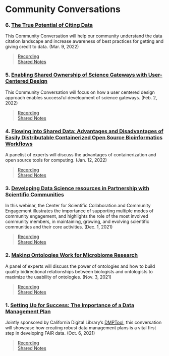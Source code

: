 # Community Conversations

### 6. [The True Potential of Citing Data](https://www.youtube.com/watch?v=bmxhi1C3QR4)
This Community Conversation will help our community understand the data citation landscape and increase awareness of best practices for getting and giving credit to data. (Mar. 9, 2022) 
>
>[Recording](https://www.youtube.com/watch?v=bmxhi1C3QR4)               
>[Shared Notes](https://docs.google.com/document/d/1kh3-9zLTL_S8burzmBgpq1CQdhrhcB89n9aZnD9JQQA/edit)

### 5. [Enabling Shared Ownership of Science Gateways with User-Centered Design](https://www.youtube.com/watch?v=VrUCRmMVfiE)
This Community Conversation will focus on how a user centered design approach enables successful development of science gateways. (Feb. 2, 2022) 
>
>[Recording](https://www.youtube.com/watch?v=VrUCRmMVfiE)                    
>[Shared Notes](https://docs.google.com/document/d/1ES6x15SUqz82wVEaRlKBaSjw26mu-NfX-sfdNVc1_kk/edit#heading=h.kvova04igq3m)

### 4. [Flowing into Shared Data: Advantages and Disadvantages of Easily Distributable Containerized Open Source Bioinformatics Workflows](https://www.youtube.com/watch?v=cAW5sa0kxb0)
A panelist of experts will discuss the advantages of containerization and open source tools for computing. (Jan. 12, 2022) 
>
>[Recording](https://www.youtube.com/watch?v=cAW5sa0kxb0)          
>[Shared Notes](https://docs.google.com/document/d/1djLDcOe9zVt5IFznBm33jqzD_wHhaEkT-B4M1rYqA_E/edit#heading=h.oefl3ce58jxh)

### 3. [Developing Data Science resources in Partnership with Scientific Communities](https://www.youtube.com/watch?v=T3qYcPEn4x4)
In this webinar, the Center for Scientific Collaboration and Community Engagement illustrates the importance of supporting multiple modes of community engagement, and highlights the role of the most involved community members, in maintaining, growing, and evolving scientific communities and their core activities. (Dec. 1, 2021) 
>
>[Recording](https://www.youtube.com/watch?v=T3qYcPEn4x4)                
>[Shared Notes](https://docs.google.com/document/d/1LcNnLO8ZSFRzZAOvoy8QSDhmV4UcgmKX_zRyNB-lNU4/edit#heading=h.oefl3ce58jxh)

### 2. [Making Ontologies Work for Microbiome Research](https://www.youtube.com/watch?v=S0fEKwDH2MU)
A panel of experts will discuss the power of ontologies and how to build quality bidirectional relationships between biologists and ontologists to maximize the usability of ontologies.  (Nov. 3, 2021)  
>
>[Recording](https://www.youtube.com/watch?v=S0fEKwDH2MU)                
>[Shared Notes](https://docs.google.com/document/d/1p6Xend5_wAb8055Dyg8-HVtGXof1tPsoKUQ-deOccTA/edit)

### 1. [Setting Up for Success: The Importance of a Data Management Plan](https://www.youtube.com/watch?v=5vQ6FFyyZoA)
Jointly sponsored by California Digital Library’s [DMPTool](https://dmptool.org/), this conversation will showcase how creating robust data management plans is a vital first step in developing FAIR data. (Oct. 6, 2021) 
>
>[Recording](https://www.youtube.com/watch?v=5vQ6FFyyZoA)                   
>[Shared Notes](https://docs.google.com/document/d/1AUZFkvYHQtnHnov6jFzorV9XDL1_TsQtSJJAhyjTvT4/edit)
